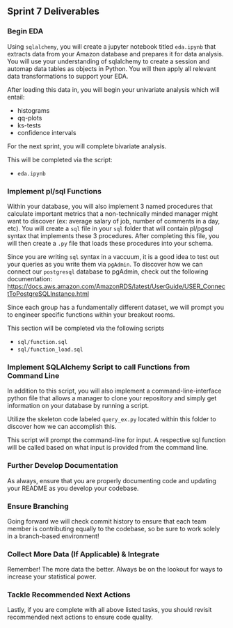 ## Sprint 7 Deliverables

### Begin EDA 
 
Using `sqlalchemy`, you will create a jupyter notebook titled `eda.ipynb` that extracts data from your Amazon database and prepares it for data analysis. You will use your understanding of sqlalchemy to create a session and automap data tables as objects in Python. You will then apply all relevant data transformations to support your EDA.

After loading this data in, you will begin your univariate analysis which will entail:
* histograms
* qq-plots
* ks-tests
* confidence intervals

For the next sprint, you will complete bivariate analysis.

This will be completed via the script:

* `eda.ipynb`

### Implement pl/sql Functions

Within your database, you will also implement 3 named procedures that calculate important metrics that a non-technically minded manager might want to discover (ex: average salary of job, number of comments in a day, etc). You will create a `sql` file in your `sql` folder that will contain pl/pgsql syntax that implements these 3 procedures. After completing this file, you will then create a `.py` file that loads these procedures into your schema.

Since you are writing `sql` syntax in a vaccuum, it is a good idea to test out your queries as you write them via `pgAdmin`. To discover how we can connect our `postgresql` database to pgAdmin, check out the following documentation: https://docs.aws.amazon.com/AmazonRDS/latest/UserGuide/USER_ConnectToPostgreSQLInstance.html 

Since each group has a fundamentally different dataset, we will prompt you to engineer specific functions within your breakout rooms.

This section will be completed via the following scripts

* `sql/function.sql`
* `sql/function_load.sql`

### Implement SQLAlchemy Script to call Functions from Command Line

In addition to this script, you will also implement a command-line-interface python file that allows a manager to clone your repository and simply get information on your database by running a script.

Utilize the skeleton code labeled `query_ex.py` located within this folder to discover how we can accomplish this. 

This script will prompt the command-line for input. A respective sql function will be called based on what input is provided from the command line.

### Further Develop Documentation

As always, ensure that you are properly documenting code and updating your README as you develop your codebase.

### Ensure Branching

Going forward we will check commit history to ensure that each team member is contributing equally to the codebase, so be sure to work solely in a branch-based environment!

### Collect More Data (If Applicable) & Integrate

Remember! The more data the better. Always be on the lookout for ways to increase your statistical power.

### Tackle Recommended Next Actions

Lastly, if you are complete with all above listed tasks, you should revisit recommended next actions to ensure code quality. 
